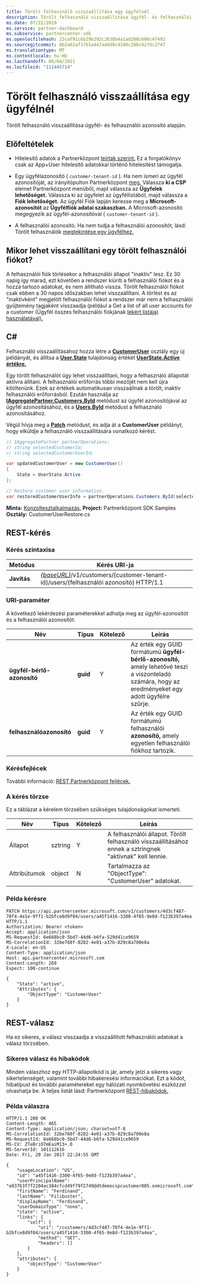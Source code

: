 ```yaml
---
title: Törölt felhasználó visszaállítása egy ügyfélnél
description: Törölt felhasználó visszaállítása ügyfél- és felhasználói azonosító alapján.
ms.date: 07/22/2019
ms.service: partner-dashboard
ms.subservice: partnercenter-sdk
ms.openlocfilehash: 23caf91c6b29b292c2638b4a1ad208c606c47492
ms.sourcegitcommit: 0b2a62af1765a447addd9c4340c28bc42fdc2747
ms.translationtype: MT
ms.contentlocale: hu-HU
ms.lasthandoff: 06/04/2021
ms.locfileid: "111445714"
---
```

# <a name="restore-a-deleted-user-for-a-customer"></a>Törölt felhasználó visszaállítása egy ügyfélnél

Törölt felhasználó visszaállítása  ügyfél- és felhasználói azonosító alapján.

## <a name="prerequisites"></a>Előfeltételek

- Hitelesítő adatok a Partnerközpont [leírtak szerint.](partner-center-authentication.md) Ez a forgatókönyv csak az App+User hitelesítő adatokkal történő hitelesítést támogatja.

- Egy ügyfélazonosító ( `customer-tenant-id` ). Ha nem ismeri az ügyfél azonosítóját, az irányítópulton Partnerközpont [meg.](https://partner.microsoft.com/dashboard) Válassza **ki a CSP** elemet Partnerközpont menüből, majd válassza az **Ügyfelek lehetőséget.** Válassza ki az ügyfelet az ügyféllistából, majd válassza a **Fiók lehetőséget.** Az ügyfél Fiók lapján keresse meg a **Microsoft-azonosítót** az **Ügyfélfiók adatai szakaszban.** A Microsoft-azonosító megegyezik az ügyfél-azonosítóval ( `customer-tenant-id` ).

- A felhasználói azonosító. Ha nem tudja a felhasználói azonosítót, lásd: Törölt felhasználók [megtekintése egy ügyfélhez.](view-a-deleted-user.md)

## <a name="when-can-you-restore-a-deleted-user-account"></a>Mikor lehet visszaállítani egy törölt felhasználói fiókot?

A felhasználói fiók törlésekor a felhasználói állapot "inaktív" lesz. Ez 30 napig így marad, ezt követően a rendszer kiüríti a felhasználói fiókot és a hozzá tartozó adatokat, és nem állítható vissza. Törölt felhasználói fiókot csak ebben a 30 napos időszakban lehet visszaállítani. A törlést és az "inaktívként" megjelölt felhasználói fiókot a rendszer már nem a felhasználói gyűjtemény tagjaként visszaadja (például a Get a list of all user accounts for a customer (Ügyfél összes felhasználói fiókjának [lekért listája) használatával).](get-a-list-of-all-user-accounts-for-a-customer.md)

## <a name="c"></a>C\#

Felhasználó visszaállításához hozza létre a [**CustomerUser**](/dotnet/api/microsoft.store.partnercenter.models.users.customeruser) osztály egy új példányát, és állítsa a [**User.State**](/dotnet/api/microsoft.store.partnercenter.models.users.user.state) tulajdonság értékét [**UserState.Active értékre.**](/dotnet/api/microsoft.store.partnercenter.models.users.userstate)

Egy törölt felhasználót úgy lehet visszaállítani, hogy a felhasználó állapotát aktívra állítani. A felhasználói erőforrás többi mezőjét nem kell újra kitöltenünk. Ezek az értékek automatikusan visszaállnak a törölt, inaktív felhasználói erőforrásból. Ezután használja az [**IAggregatePartner.Customers.ById**](/dotnet/api/microsoft.store.partnercenter.customers.icustomercollection.byid) metódust az ügyfél azonosítójával az ügyfél azonosításához, és a [**Users.ById**](/dotnet/api/microsoft.store.partnercenter.customerusers.icustomerusercollection.byid) metódust a felhasználó azonosításához.

Végül hívja meg a [**Patch**](/dotnet/api/microsoft.store.partnercenter.customerusers.icustomeruser.patch) metódust, és adja át a **CustomerUser** példányt, hogy elküldje a felhasználó visszaállítására vonatkozó kérést.

``` csharp
// IAggregatePartner partnerOperations;
// string selectedCustomerId;
// string selectedCustomerUserId;

var updatedCustomerUser = new CustomerUser()
{
    State = UserState.Active
};

// Restore customer user information.
var restoredCustomerUserInfo = partnerOperations.Customers.ById(selectedCustomerId).Users.ById(selectedCustomerUserId).Patch(updatedCustomerUser);
```

**Minta:** [Konzoltesztalkalmazás.](console-test-app.md) **Project:** Partnerközpont SDK Samples **Osztály:** CustomerUserRestore.cs

## <a name="rest-request"></a>REST-kérés

### <a name="request-syntax"></a>Kérés szintaxisa

| Metódus    | Kérés URI-ja                                                                                            |
|-----------|--------------------------------------------------------------------------------------------------------|
| **Javítás** | [*{baseURL}*](partner-center-rest-urls.md)/v1/customers/{customer-tenant-id}/users/{felhasználói azonosító} HTTP/1.1 |

### <a name="uri-parameter"></a>URI-paraméter

A következő lekérdezési paraméterekkel adhatja meg az ügyfél-azonosítót és a felhasználói azonosítót.

| Név                   | Típus     | Kötelező | Leírás                                                                                                              |
|------------------------|----------|----------|--------------------------------------------------------------------------------------------------------------------------|
| **ügyfél-bérlő-azonosító** | **guid** | Y        | Az érték egy GUID formátumú **ügyfél-bérlő-azonosító,** amely lehetővé teszi a viszonteladó számára, hogy az eredményeket egy adott ügyfélre szűrje. |
| **felhasználóazonosító**            | **guid** | Y        | Az érték egy GUID formátumú felhasználói **azonosító,** amely egyetlen felhasználói fiókhoz tartozik.                                         |

### <a name="request-headers"></a>Kérésfejlécek

További információ: [REST Partnerközpont fejlécek.](headers.md)

### <a name="request-body"></a>A kérés törzse

Ez a táblázat a kérelem törzsében szükséges tulajdonságokat ismerteti.

| Név       | Típus   | Kötelező | Leírás                                                            |
|------------|--------|----------|------------------------------------------------------------------------|
| Állapot      | sztring | Y        | A felhasználói állapot. Törölt felhasználó visszaállításához ennek a sztringnek "aktívnak" kell lennie. |
| Attribútumok | object | N        | Tartalmazza az "ObjectType": "CustomerUser" adatokat.                                 |

### <a name="request-example"></a>Példa kérésre

```http
PATCH https://api.partnercenter.microsoft.com/v1/customers/4d3cf487-70f4-4e1e-9ff1-b2bfce8d9f04/users/a45f1416-3300-4f65-9e8d-f123b397a4ea HTTP/1.1
Authorization: Bearer <token>
Accept: application/json
MS-RequestId: 6e668bc0-5bd7-44d6-b6fa-529d41ce9659
MS-CorrelationId: 32be760f-8282-4e01-a37b-829c8a700e8a
X-Locale: en-US
Content-Type: application/json
Host: api.partnercenter.microsoft.com
Content-Length: 269
Expect: 100-continue

{
    "State": "active",
    "Attributes": {
        "ObjectType": "CustomerUser"
    }
}
```

## <a name="rest-response"></a>REST-válasz

Ha ez sikeres, a válasz visszaadja a visszaállított felhasználói adatokat a válasz törzsében.

### <a name="response-success-and-error-codes"></a>Sikeres válasz és hibakódok

Minden válaszhoz egy HTTP-állapotkód is jár, amely jelzi a sikeres vagy sikertelenséget, valamint további hibakeresési információkat. Ezt a kódot, hibatípust és további paramétereket egy hálózati nyomkövetési eszközzel olvashatja be. A teljes listát lásd: Partnerközpont [REST-hibakódok.](error-codes.md)

### <a name="response-example"></a>Példa válaszra

```http
HTTP/1.1 200 OK
Content-Length: 465
Content-Type: application/json; charset=utf-8
MS-CorrelationId: 32be760f-8282-4e01-a37b-829c8a700e8a
MS-RequestId: 6e668bc0-5bd7-44d6-b6fa-529d41ce9659
MS-CV: ZTeBriO7mEaiM13+.0
MS-ServerId: 101112616
Date: Fri, 20 Jan 2017 22:24:55 GMT

{
    "usageLocation": "US",
    "id": "a45f1416-3300-4f65-9e8d-f123b397a4ea",
    "userPrincipalName": "e83763f7f2204ac384cfcd49f79f2749@dtdemocspcustomer005.onmicrosoft.com",
    "firstName": "Ferdinand",
    "lastName": "Filibuster",
    "displayName": "Ferdinand",
    "userDomainType": "none",
    "state": "active",
    "links": {
        "self": {
            "uri": "/customers/4d3cf487-70f4-4e1e-9ff1-b2bfce8d9f04/users/a45f1416-3300-4f65-9e8d-f123b397a4ea",
            "method": "GET",
            "headers": []
        }
    },
    "attributes": {
        "objectType": "CustomerUser"
    }
}
```
